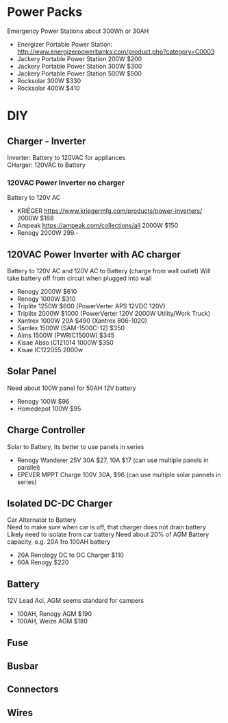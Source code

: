 # Power Packs
Emergency Power Stations about 300Wh or 30AH
* Energizer Portable Power Station: http://www.energizerpowerbanks.com/product.php?category=C0003
* Jackery Portable Power Station 200W $200
* Jackery Portable Power Station 300W $300
* Jackery Portable Power Station 500W $500
* Rocksolar 300W $330
* Rocksolar 400W $410

# DIY

## Charger - Inverter
Inverter: Battery to 120VAC for appliances   
CHarger: 120VAC to Battery  

### 120VAC Power Inverter no charger
Battery to 120V AC
* KRIËGER https://www.kriegermfg.com/products/power-inverters/ 2000W $188
* Ampeak https://ampeak.com/collections/all 2000W $150
* Renogy 2000W 299.-

## 120VAC Power Inverter with AC charger
Battery to 120V AC and 120V AC to Battery (charge from wall outlet)
Will take battery off from circuit when plugged into wall  
* Renogy 2000W $610
* Renogy 1000W $310
* Triplite 1250W $600 (PowerVerter APS 12VDC 120V)
* Triplite 2000W $1000 (PowerVerter 120V 2000W Utility/Work Truck)
* Xantrex 1000W 20A $490 (Xantrex 806-1020)
* Samlex 1500W (SAM-1500C-12) $350 
* Aims  1500W (PWRIC1500W) $345
* Kisae Abso IC121014 1000W $350
* Kisae IC122055 2000w

## Solar Panel
Need about 100W panel for 50AH 12V battery
* Renogy 100W $96
* Homedepot 100W $95

## Charge Controller
Solar to Battery, its better to use panels in series
* Renogy Wanderer 25V 30A $27, 10A $17 (can use multiple panels in parallel)
* EPEVER MPPT Charge 100V 30A, $96 (can use multiple solar pannels in series)

## Isolated DC-DC Charger
Car Alternator to Battery  
Need to make sure when car is off, that charger does not drain battery
Likely need to isolate from car battery
Need about 20% of AGM Battery capacity, e.g. 20A fro 100AH battery  
* 20A Renology DC to DC Charger $110
* 60A Renogy $220

## Battery
12V Lead Aci, AGM seems standard for campers  
* 100AH, Renogy AGM $190
* 100AH, Weize AGM $180

## Fuse

## Busbar

## Connectors

## Wires
